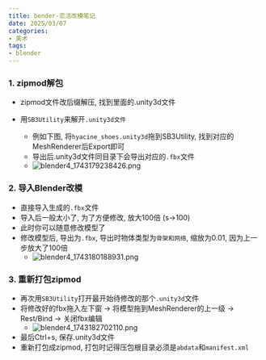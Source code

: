 ```yaml
---
title: bender-恋活改模笔记
date: 2025/03/07
categories: 
- 美术
tags:
- blender
---
```




### 1. zipmod解包

* zipmod文件改后缀解压, 找到里面的.unity3d文件

* 用`SB3Utility`来解开`.unity3d文件`
  * 例如下图, 将`hyacine_shoes.unity3d`拖到SB3Utility, 找到对应的MeshRenderer后Export即可
  * 导出后.unity3d文件同目录下会导出对应的`.fbx`文件
  * ![blender4_1743179238426.png](https://s2.loli.net/2025/03/29/6zVyQ784oclASUE.png)





### 2. 导入Blender改模

* 直接导入生成的`.fbx`文件
* 导入后一般太小了, 为了方便修改, 放大100倍 (s->100)
* 此时你可以随意修改模型了
* 修改模型后, 导出为`.fbx`, 导出时物体类型为`骨架和网络`, 缩放为0.01, 因为上一步放大了100倍
  * ![blender4_1743180188931.png](https://s2.loli.net/2025/03/29/f3m74GTkEtXj8Nv.png)





### 3. 重新打包zipmod

* 再次用`SB3Utility`打开最开始待修改的那个`.unity3d`文件
* 将修改好的fbx拖入左下窗 -> 将模型拖到MeshRenderer的上一级 -> Rest/Bind -> 关闭fbx编辑
  * ![blender4_1743182702110.png](https://s2.loli.net/2025/03/29/WUz46gSR91GjQnA.png)
* 最后Ctrl+s, 保存.unity3d文件
* 重新打包成zipmod, 打包时记得压包根目录必须是`abdata`和`manifest.xml`